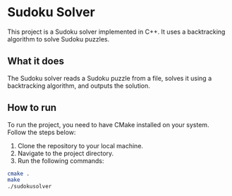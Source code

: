 # Sudoku Solver

This project is a Sudoku solver implemented in C++. It uses a backtracking algorithm to solve Sudoku puzzles.

## What it does

The Sudoku solver reads a Sudoku puzzle from a file, solves it using a backtracking algorithm, and outputs the solution.

## How to run

To run the project, you need to have CMake installed on your system. Follow the steps below:

1. Clone the repository to your local machine.
2. Navigate to the project directory.
3. Run the following commands:

```bash
cmake .
make
./sudokusolver